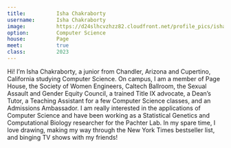 ```yaml
---
title:          Isha Chakraborty
username:       Isha Chakraborty
image:          https://d24slhcvzhzz82.cloudfront.net/profile_pics/ishachakraborty_squareheadshot.jpg 
option:         Computer Science 
house:          Page
meet:           true
class:          2023
---
```


Hi! I’m Isha Chakraborty, a junior from Chandler, Arizona and Cupertino, California studying Computer Science. On campus, I am a member of Page House, the Society of Women Engineers, Caltech Ballroom, the Sexual Assault and Gender Equity Council, a trained Title IX advocate, a Dean’s Tutor, a Teaching Assistant for a few Computer Science classes, and an Admissions Ambassador. I am really interested in the applications of Computer Science and have been working as a Statistical Genetics and Computational Biology researcher for the Pachter Lab. In my spare time, I love drawing, making my way through the New York Times bestseller list, and binging TV shows with my friends!
